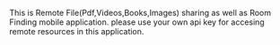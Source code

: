 This is Remote File(Pdf,Videos,Books,Images) sharing as well as Room Finding mobile application.
please use your own api key for accesing remote resources in this application.

